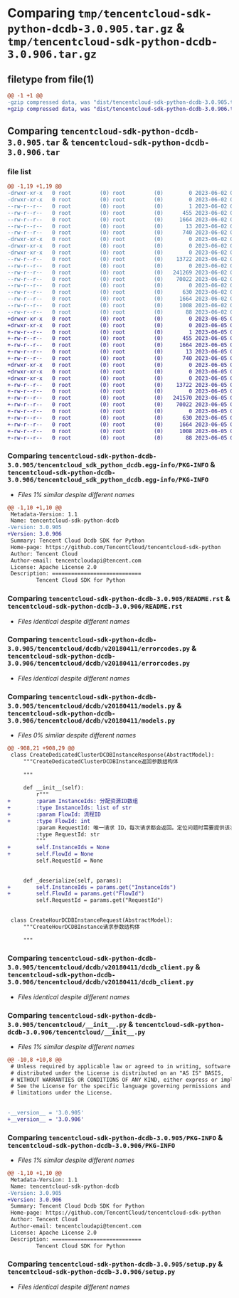 # Comparing `tmp/tencentcloud-sdk-python-dcdb-3.0.905.tar.gz` & `tmp/tencentcloud-sdk-python-dcdb-3.0.906.tar.gz`

## filetype from file(1)

```diff
@@ -1 +1 @@
-gzip compressed data, was "dist/tencentcloud-sdk-python-dcdb-3.0.905.tar", last modified: Fri Jun  2 00:26:50 2023, max compression
+gzip compressed data, was "dist/tencentcloud-sdk-python-dcdb-3.0.906.tar", last modified: Mon Jun  5 00:32:55 2023, max compression
```

## Comparing `tencentcloud-sdk-python-dcdb-3.0.905.tar` & `tencentcloud-sdk-python-dcdb-3.0.906.tar`

### file list

```diff
@@ -1,19 +1,19 @@
-drwxr-xr-x   0 root         (0) root         (0)        0 2023-06-02 00:26:50.000000 tencentcloud-sdk-python-dcdb-3.0.905/
-drwxr-xr-x   0 root         (0) root         (0)        0 2023-06-02 00:26:50.000000 tencentcloud-sdk-python-dcdb-3.0.905/tencentcloud_sdk_python_dcdb.egg-info/
--rw-r--r--   0 root         (0) root         (0)        1 2023-06-02 00:26:50.000000 tencentcloud-sdk-python-dcdb-3.0.905/tencentcloud_sdk_python_dcdb.egg-info/dependency_links.txt
--rw-r--r--   0 root         (0) root         (0)      455 2023-06-02 00:26:50.000000 tencentcloud-sdk-python-dcdb-3.0.905/tencentcloud_sdk_python_dcdb.egg-info/SOURCES.txt
--rw-r--r--   0 root         (0) root         (0)     1664 2023-06-02 00:26:50.000000 tencentcloud-sdk-python-dcdb-3.0.905/tencentcloud_sdk_python_dcdb.egg-info/PKG-INFO
--rw-r--r--   0 root         (0) root         (0)       13 2023-06-02 00:26:50.000000 tencentcloud-sdk-python-dcdb-3.0.905/tencentcloud_sdk_python_dcdb.egg-info/top_level.txt
--rw-r--r--   0 root         (0) root         (0)      740 2023-06-02 00:26:50.000000 tencentcloud-sdk-python-dcdb-3.0.905/README.rst
-drwxr-xr-x   0 root         (0) root         (0)        0 2023-06-02 00:26:50.000000 tencentcloud-sdk-python-dcdb-3.0.905/tencentcloud/
-drwxr-xr-x   0 root         (0) root         (0)        0 2023-06-02 00:26:50.000000 tencentcloud-sdk-python-dcdb-3.0.905/tencentcloud/dcdb/
-drwxr-xr-x   0 root         (0) root         (0)        0 2023-06-02 00:26:50.000000 tencentcloud-sdk-python-dcdb-3.0.905/tencentcloud/dcdb/v20180411/
--rw-r--r--   0 root         (0) root         (0)    13722 2023-06-02 00:26:50.000000 tencentcloud-sdk-python-dcdb-3.0.905/tencentcloud/dcdb/v20180411/errorcodes.py
--rw-r--r--   0 root         (0) root         (0)        0 2023-06-02 00:26:50.000000 tencentcloud-sdk-python-dcdb-3.0.905/tencentcloud/dcdb/v20180411/__init__.py
--rw-r--r--   0 root         (0) root         (0)   241269 2023-06-02 00:26:50.000000 tencentcloud-sdk-python-dcdb-3.0.905/tencentcloud/dcdb/v20180411/models.py
--rw-r--r--   0 root         (0) root         (0)    70022 2023-06-02 00:26:50.000000 tencentcloud-sdk-python-dcdb-3.0.905/tencentcloud/dcdb/v20180411/dcdb_client.py
--rw-r--r--   0 root         (0) root         (0)        0 2023-06-02 00:26:50.000000 tencentcloud-sdk-python-dcdb-3.0.905/tencentcloud/dcdb/__init__.py
--rw-r--r--   0 root         (0) root         (0)      630 2023-06-02 00:26:50.000000 tencentcloud-sdk-python-dcdb-3.0.905/tencentcloud/__init__.py
--rw-r--r--   0 root         (0) root         (0)     1664 2023-06-02 00:26:50.000000 tencentcloud-sdk-python-dcdb-3.0.905/PKG-INFO
--rw-r--r--   0 root         (0) root         (0)     1008 2023-06-02 00:26:50.000000 tencentcloud-sdk-python-dcdb-3.0.905/setup.py
--rw-r--r--   0 root         (0) root         (0)       88 2023-06-02 00:26:50.000000 tencentcloud-sdk-python-dcdb-3.0.905/setup.cfg
+drwxr-xr-x   0 root         (0) root         (0)        0 2023-06-05 00:32:55.000000 tencentcloud-sdk-python-dcdb-3.0.906/
+drwxr-xr-x   0 root         (0) root         (0)        0 2023-06-05 00:32:55.000000 tencentcloud-sdk-python-dcdb-3.0.906/tencentcloud_sdk_python_dcdb.egg-info/
+-rw-r--r--   0 root         (0) root         (0)        1 2023-06-05 00:32:55.000000 tencentcloud-sdk-python-dcdb-3.0.906/tencentcloud_sdk_python_dcdb.egg-info/dependency_links.txt
+-rw-r--r--   0 root         (0) root         (0)      455 2023-06-05 00:32:55.000000 tencentcloud-sdk-python-dcdb-3.0.906/tencentcloud_sdk_python_dcdb.egg-info/SOURCES.txt
+-rw-r--r--   0 root         (0) root         (0)     1664 2023-06-05 00:32:55.000000 tencentcloud-sdk-python-dcdb-3.0.906/tencentcloud_sdk_python_dcdb.egg-info/PKG-INFO
+-rw-r--r--   0 root         (0) root         (0)       13 2023-06-05 00:32:55.000000 tencentcloud-sdk-python-dcdb-3.0.906/tencentcloud_sdk_python_dcdb.egg-info/top_level.txt
+-rw-r--r--   0 root         (0) root         (0)      740 2023-06-05 00:32:55.000000 tencentcloud-sdk-python-dcdb-3.0.906/README.rst
+drwxr-xr-x   0 root         (0) root         (0)        0 2023-06-05 00:32:55.000000 tencentcloud-sdk-python-dcdb-3.0.906/tencentcloud/
+drwxr-xr-x   0 root         (0) root         (0)        0 2023-06-05 00:32:55.000000 tencentcloud-sdk-python-dcdb-3.0.906/tencentcloud/dcdb/
+drwxr-xr-x   0 root         (0) root         (0)        0 2023-06-05 00:32:55.000000 tencentcloud-sdk-python-dcdb-3.0.906/tencentcloud/dcdb/v20180411/
+-rw-r--r--   0 root         (0) root         (0)    13722 2023-06-05 00:32:55.000000 tencentcloud-sdk-python-dcdb-3.0.906/tencentcloud/dcdb/v20180411/errorcodes.py
+-rw-r--r--   0 root         (0) root         (0)        0 2023-06-05 00:32:55.000000 tencentcloud-sdk-python-dcdb-3.0.906/tencentcloud/dcdb/v20180411/__init__.py
+-rw-r--r--   0 root         (0) root         (0)   241570 2023-06-05 00:32:55.000000 tencentcloud-sdk-python-dcdb-3.0.906/tencentcloud/dcdb/v20180411/models.py
+-rw-r--r--   0 root         (0) root         (0)    70022 2023-06-05 00:32:55.000000 tencentcloud-sdk-python-dcdb-3.0.906/tencentcloud/dcdb/v20180411/dcdb_client.py
+-rw-r--r--   0 root         (0) root         (0)        0 2023-06-05 00:32:55.000000 tencentcloud-sdk-python-dcdb-3.0.906/tencentcloud/dcdb/__init__.py
+-rw-r--r--   0 root         (0) root         (0)      630 2023-06-05 00:32:55.000000 tencentcloud-sdk-python-dcdb-3.0.906/tencentcloud/__init__.py
+-rw-r--r--   0 root         (0) root         (0)     1664 2023-06-05 00:32:55.000000 tencentcloud-sdk-python-dcdb-3.0.906/PKG-INFO
+-rw-r--r--   0 root         (0) root         (0)     1008 2023-06-05 00:32:55.000000 tencentcloud-sdk-python-dcdb-3.0.906/setup.py
+-rw-r--r--   0 root         (0) root         (0)       88 2023-06-05 00:32:55.000000 tencentcloud-sdk-python-dcdb-3.0.906/setup.cfg
```

### Comparing `tencentcloud-sdk-python-dcdb-3.0.905/tencentcloud_sdk_python_dcdb.egg-info/PKG-INFO` & `tencentcloud-sdk-python-dcdb-3.0.906/tencentcloud_sdk_python_dcdb.egg-info/PKG-INFO`

 * *Files 1% similar despite different names*

```diff
@@ -1,10 +1,10 @@
 Metadata-Version: 1.1
 Name: tencentcloud-sdk-python-dcdb
-Version: 3.0.905
+Version: 3.0.906
 Summary: Tencent Cloud Dcdb SDK for Python
 Home-page: https://github.com/TencentCloud/tencentcloud-sdk-python
 Author: Tencent Cloud
 Author-email: tencentcloudapi@tencent.com
 License: Apache License 2.0
 Description: ============================
         Tencent Cloud SDK for Python
```

### Comparing `tencentcloud-sdk-python-dcdb-3.0.905/README.rst` & `tencentcloud-sdk-python-dcdb-3.0.906/README.rst`

 * *Files identical despite different names*

### Comparing `tencentcloud-sdk-python-dcdb-3.0.905/tencentcloud/dcdb/v20180411/errorcodes.py` & `tencentcloud-sdk-python-dcdb-3.0.906/tencentcloud/dcdb/v20180411/errorcodes.py`

 * *Files identical despite different names*

### Comparing `tencentcloud-sdk-python-dcdb-3.0.905/tencentcloud/dcdb/v20180411/models.py` & `tencentcloud-sdk-python-dcdb-3.0.906/tencentcloud/dcdb/v20180411/models.py`

 * *Files 0% similar despite different names*

```diff
@@ -908,21 +908,29 @@
 class CreateDedicatedClusterDCDBInstanceResponse(AbstractModel):
     """CreateDedicatedClusterDCDBInstance返回参数结构体
 
     """
 
     def __init__(self):
         r"""
+        :param InstanceIds: 分配资源ID数组
+        :type InstanceIds: list of str
+        :param FlowId: 流程ID
+        :type FlowId: int
         :param RequestId: 唯一请求 ID，每次请求都会返回。定位问题时需要提供该次请求的 RequestId。
         :type RequestId: str
         """
+        self.InstanceIds = None
+        self.FlowId = None
         self.RequestId = None
 
 
     def _deserialize(self, params):
+        self.InstanceIds = params.get("InstanceIds")
+        self.FlowId = params.get("FlowId")
         self.RequestId = params.get("RequestId")
 
 
 class CreateHourDCDBInstanceRequest(AbstractModel):
     """CreateHourDCDBInstance请求参数结构体
 
     """
```

### Comparing `tencentcloud-sdk-python-dcdb-3.0.905/tencentcloud/dcdb/v20180411/dcdb_client.py` & `tencentcloud-sdk-python-dcdb-3.0.906/tencentcloud/dcdb/v20180411/dcdb_client.py`

 * *Files identical despite different names*

### Comparing `tencentcloud-sdk-python-dcdb-3.0.905/tencentcloud/__init__.py` & `tencentcloud-sdk-python-dcdb-3.0.906/tencentcloud/__init__.py`

 * *Files 1% similar despite different names*

```diff
@@ -10,8 +10,8 @@
 # Unless required by applicable law or agreed to in writing, software
 # distributed under the License is distributed on an "AS IS" BASIS,
 # WITHOUT WARRANTIES OR CONDITIONS OF ANY KIND, either express or implied.
 # See the License for the specific language governing permissions and
 # limitations under the License.
 
 
-__version__ = '3.0.905'
+__version__ = '3.0.906'
```

### Comparing `tencentcloud-sdk-python-dcdb-3.0.905/PKG-INFO` & `tencentcloud-sdk-python-dcdb-3.0.906/PKG-INFO`

 * *Files 1% similar despite different names*

```diff
@@ -1,10 +1,10 @@
 Metadata-Version: 1.1
 Name: tencentcloud-sdk-python-dcdb
-Version: 3.0.905
+Version: 3.0.906
 Summary: Tencent Cloud Dcdb SDK for Python
 Home-page: https://github.com/TencentCloud/tencentcloud-sdk-python
 Author: Tencent Cloud
 Author-email: tencentcloudapi@tencent.com
 License: Apache License 2.0
 Description: ============================
         Tencent Cloud SDK for Python
```

### Comparing `tencentcloud-sdk-python-dcdb-3.0.905/setup.py` & `tencentcloud-sdk-python-dcdb-3.0.906/setup.py`

 * *Files identical despite different names*

